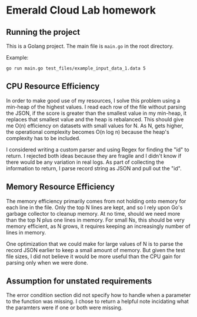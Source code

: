 # Emerald Cloud Lab homework

## Running the project

This is a Golang project. The main file is `main.go` in the root directory.

Example:

```
go run main.go test_files/example_input_data_1.data 5
```

## CPU Resource Efficiency

In order to make good use of my resources, I solve this problem using a min-heap of the highest values. I read each row of the file without parsing the JSON, if the score is greater than the smallest value in my min-heap, it replaces that smallest value and the heap is rebalanced. This should give me O(n) efficiency on datasets with small values for N. As N, gets higher, the operational complexity becomes O(n log n) because the heap's complexity has to be included.

I considered writing a custom parser and using Regex for finding the "id" to return. I rejected both ideas because they are fragile and I didn't know if there would be any variation in real logs. As part of collecting the information to return, I parse record string as JSON and pull out the "id".

## Memory Resource Efficiency

The memory efficiency primarily comes from not holding onto memory for each line in the file. Only the top N lines are kept, and so I rely upon Go's garbage collector to cleanup memory. At no time, should we need more than the top N plus one lines in memory. For small Ns, this should be very memory efficient, as N grows, it requires keeping an increasingly number of lines in memory.

One optimization that we could make for large values of N is to parse the record JSON earlier to keep a small amount of memory. But given the test file sizes, I did not believe it would be more useful than the CPU gain for parsing only when we were done.

## Assumption for unstated requirements

The error condition section did not specify how to handle when a parameter to the function was missing. I chose to return a helpful note incidating what the paramters were if one or both were missing.
